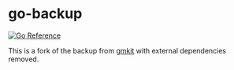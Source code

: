 # go-backup

[![Go Reference](https://pkg.go.dev/badge/github.com/jasonhancock/go-backoff.svg)](https://pkg.go.dev/github.com/jasonhancock/go-backoff)

This is a fork of the backup from [gmkit](https://github.com/graymeta/gmkit) with external dependencies removed.
